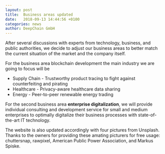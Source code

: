 ```yaml
---
layout: post
title:  Business areas updated
date:   2018-09-13 14:44:56 +0100
categories: news
author: DeepChain GmbH
---
```


After several discussions with experts from technology, business, and public authorities, we decide to adjust our business areas to better match the current situation of the market and the company itself.

For the business area blockchain development the main industry we are going to focus will be 

  * Supply Chain - Trustworthy product tracing to fight against counterfeiting and pirating
  * Healthcare - Privacy-aware healthcare data sharing 
  * Energy - Peer-to-peer renewable energy trading

For the second business area **enterprise digitalization**, we will provide individual consulting and development service for small and medium enterprises to optimally digitalize their business processes with state-of-the-art IT technology.

The website is also updated accordingly with four pictures from Unsplash. Thanks to the owners for providing these amating picturers for free usage: chuttersnap, rawpixel, American Public Power Association, and Markus Spiske.